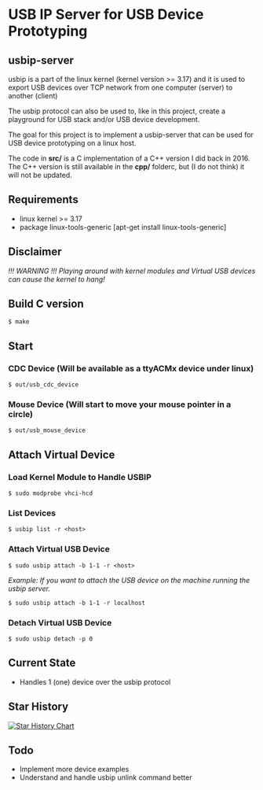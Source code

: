 # USB IP Server for USB Device Prototyping

## usbip-server

usbip is a part of the linux kernel (kernel version >= 3.17) and it is used to export
USB devices over TCP network from one computer (server) to another (client)

The usbip protocol can also be used to, like in this project, create a playground for
USB stack and/or USB device development.

The goal for this project is to implement a usbip-server that can be used for USB
device prototyping on a linux host.

The code in **src/** is a C implementation of a C++ version I did back in 2016.
The C++ version is still available in the **cpp/** folderc, but (I do not think) it will not be updated.

## Requirements

- linux kernel >= 3.17
- package linux-tools-generic [apt-get install linux-tools-generic]

## Disclaimer

*!!! WARNING !!! Playing around with kernel modules and Virtual USB devices can cause the kernel to hang!*

## Build C version

```
$ make
```

## Start

### CDC Device (Will be available as a ttyACMx device under linux)

```
$ out/usb_cdc_device
```

### Mouse Device (Will start to move your mouse pointer in a circle)

```
$ out/usb_mouse_device
```

## Attach Virtual Device

### Load Kernel Module to Handle USBIP

```
$ sudo modprobe vhci-hcd
```

### List Devices

```
$ usbip list -r <host>
```

### Attach Virtual USB Device

```
$ sudo usbip attach -b 1-1 -r <host>
```

*Example: If you want to attach the USB device on the machine running the usbip server.*

```
$ sudo usbip attach -b 1-1 -r localhost
```


### Detach Virtual USB Device

```
$ sudo usbip detach -p 0
```

## Current State

- Handles 1 (one) device over the usbip protocol

## Star History

[![Star History Chart](https://api.star-history.com/svg?repos=freand76/usbip-server&type=Date)](https://star-history.com/#freand76/usbip-server&Date)

## Todo

- Implement more device examples
- Understand and handle usbip unlink command better

